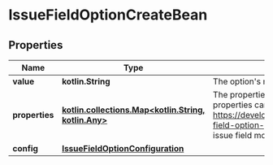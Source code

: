 
# IssueFieldOptionCreateBean

## Properties
Name | Type | Description | Notes
------------ | ------------- | ------------- | -------------
**value** | **kotlin.String** | The option&#39;s name, which is displayed in Jira. | 
**properties** | [**kotlin.collections.Map&lt;kotlin.String, kotlin.Any&gt;**](kotlin.Any.md) | The properties of the option as arbitrary key-value pairs. These properties can be searched using JQL, if the extractions (see https://developer.atlassian.com/cloud/jira/platform/modules/issue-field-option-property-index/) are defined in the descriptor for the issue field module. |  [optional]
**config** | [**IssueFieldOptionConfiguration**](IssueFieldOptionConfiguration.md) |  |  [optional]



